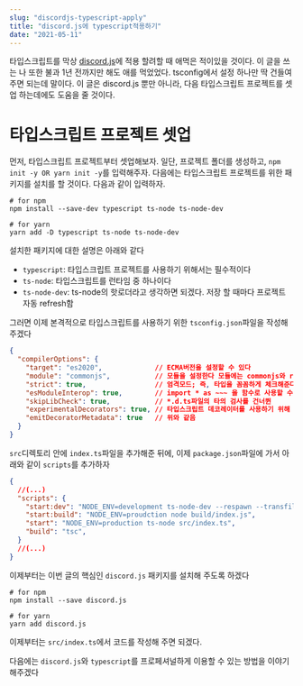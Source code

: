 ```yaml
---
slug: "discordjs-typescript-apply"
title: "discord.js에 typescript적용하기"
date: "2021-05-11"
---
```


타입스크립트를 막상 [discord.js](https://discord.js.org/#/)에 적용 할려할 때 애먹은 적이있을 것이다.
이 글을 쓰는 나 또한 불과 1년 전까지만 해도 애를 먹었었다.
tsconfig에서 설정 하나만 딱 건들여 주면 되는데 말이다.
이 글은 discord.js 뿐만 아니라, 다음 타입스크립트 프로젝트를 셋업 하는데에도 도움을 줄 것이다.

# 타입스크립트 프로젝트 셋업

먼저, 타입스크립트 프로젝트부터 셋업해보자.
일단, 프로젝트 폴더를 생성하고, `npm init -y OR yarn init -y`를 입력해주자.
다음에는 타입스크립트 프로젝트를 위한 패키지를 설치를 할 것이다. 다음과 같이 입력하자.

```shell
# for npm
npm install --save-dev typescript ts-node ts-node-dev

# for yarn
yarn add -D typescript ts-node ts-node-dev
```

설치한 패키지에 대한 설명은 아래와 같다

- `typescript`: 타입스크립트 프로젝트를 사용하기 위해서는 필수적이다
- `ts-node`: 타입스크립트를 런타임 중 하나이다
- `ts-node-dev`: ts-node의 핫로더라고 생각하면 되겠다. 저장 할 때마다 프로젝트 자동 refresh함

그러면 이제 본격적으로 타입스크립트를 사용하기 위한 `tsconfig.json`파일을 작성해 주겠다

```json
{
  "compilerOptions": {
    "target": "es2020",             // ECMA버전을 설정할 수 있다
    "module": "commonjs",           // 모듈을 설정한다 모듈에는 commonjs와 requirejs가 있다
    "strict": true,                 // 엄격모드; 즉, 타입을 꼼꼼하게 체크해준다
    "esModuleInterop": true,        // import * as ~~~ 을 함수로 사용할 수 있게 해준다
    "skipLibCheck": true,           // *.d.ts파일의 타의 검사를 건너뛴
    "experimentalDecorators": true, // 타입스크립트 데코레이터를 사용하기 위해 필요한 옵션
    "emitDecoratorMetadata": true   // 위와 같음
  }
}
```

`src`디렉토리 안에 `index.ts`파일을 추가해준 뒤에, 이제 `package.json`파일에 가서 아래와 같이 `scripts`를 추가하자

```json
{
  //(...)
  "scripts": {
    "start:dev": "NODE_ENV=development ts-node-dev --respawn --transfile-only src/index.ts",
    "start:build": "NODE_ENV=proudction node build/index.js",
    "start": "NODE_ENV=production ts-node src/index.ts",
    "build": "tsc",
  }
  //(...)
}
```

이제부터는 이번 글의 핵심인 `discord.js` 패키지를 설치해 주도록 하겠다

```shell
# for npm
npm install --save discord.js

# for yarn
yarn add discord.js
```

이제부터는 `src/index.ts`에서 코드를 작성해 주면 되겠다.

다음에는 `discord.js`와 `typescript`를 프로페셔널하게 이용할 수 있는 방법을 이야기 해주겠다